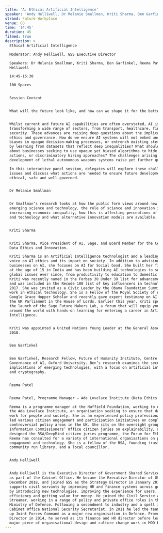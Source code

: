 ```yaml
---
title: 'A: Ethical Artificial Intelligence'
speaker: 'Andy Helliwell, Dr Melanie Smallman, Kriti Sharma, Ben Garfinkel, Reema Patel'
strand: Future Workplace
venue: C8
time: '14:45'
duration: 45
filmed: true
description: >
  Ethical Artificial Intelligence

  Moderator: Andy Helliwell, GSS Executive Director

  Speakers: Dr Melanie Smallman, Kriti Sharma, Ben Garfinkel, Reema Patel, Andy
  Helliwell

  14:45-15:30

  100 Spaces


  Session Content


  What will the future look like, and how can we shape it for the better? 


  Whilst current and future AI capabilities are often overstated, AI is already
  transforming a wide range of sectors, from transport, healthcare, finance, and
  security. These advances are raising deep questions about the implications for
  ethics and governance. How do we ensure AI systems will not embed unconscious
  biases in opaque decision-making processes, or entrench existing stereotypes
  by learning from datasets that reflect deep inequalities? What should be done
  about businesses seeking to use opaque yet biased algorithms to hide nefarious
  actions, or discriminatory hiring approaches? The challenges arising from the
  development of lethal autonomous weapons systems raise yet further questions.

  In this interactive panel session, delegates will explore these challenging
  issues and discuss what actions are needed to ensure future developments are
  ethical, safe and well-governed.


  Dr Melanie Smallman


  Dr Smallman’s research looks at how the public form views around new and
  emerging science and technology, the role of science and innovation in
  increasing economic inequality, how this is affecting perceptions of science
  and technology and what alternative innovation models are available.


  Kriti Sharma


  Kriti Sharma, Vice President of AI, Sage, and Board Member for the Centre for
  Data Ethics and Innovation. 

  Kriti Sharma is an Artificial Intelligence technologist and a leading global
  voice on AI ethics and its impact on society. In addition to advising global
  businesses on AI, she focuses on AI for Social Good. She built her first robot
  at the age of 15 in India and has been building AI technologies to solve
  global issues ever since, from productivity to education to domestic violence.
  Kriti was recently named in the Forbes 30 Under 30 list for advancements in AI
  and was included in the Recode 100 list of key influencers in technology in
  2017. She was invited as a Civic Leader by the Obama Foundation Summit for her
  work in ethical technology. She is a Fellow of the Royal Society of Arts,
  Google Grace Hopper Scholar and recently gave expert testimony on AI Policy to
  the UK Parliament in the House of Lords. Earlier this year, Kriti spearheaded
  the launch of the Sage Future Makers Lab, a forum that will equip young people
  around the world with hands-on learning for entering a career in Artificial
  Intelligence. 


  Kriti was appointed a United Nations Young Leader at the General Assembly in
  2018.


  Ben Garfinkel


  Ben Garfinkel, Research Fellow, Future of Humanity Institute, Centre for the
  Governance of AI, Oxford University. Ben’s research examines the security
  implications of emerging technologies, with a focus on artificial intelligence
  and cryptography.


  Reema Patel


  Reema Patel, Programme Manager – Ada Lovelace Institute (Data Ethics & AI)

  Reema is a programme manager at the Nuffield Foundation, working to establish
  the Ada Lovelace Institute, an organisation seeking to ensure that data & AI
  work for people and society. She is an experienced policy professional who has
  led various citizen engagement and participation initiatives on complex and
  controversial policy areas in the UK. She sits on the oversight group for the
  Information Commissioners’ Office citizen juries on explainability, and
  designed the RSA/DeepMind citizen juries programme, the Forum for Ethical AI.
  Reema has consulted for a variety of international organisations on public
  engagement and technology. She is a fellow of the RSA, founding trustee of a
  community run library, and a local councillor.


  Andy Helliwell


  Andy Helliwell is the Executive Director of Government Shared Services (GSS)
  as part of the Cabinet Office. He became the Executive Director of GSS in
  December 2018, and joined GSS as the Strategy Director in January 2018. GSS
  supports civil servants by improving HR and finance systems across government,
  by introducing new technologies, improving the experience for users, driving
  efficiency and getting value for money. He joined the Civil Service as a Fast
  Streamer, working in a range of policy and private office roles in the
  Ministry of Defence. Following a secondment to industry and a spell in the
  Cabinet Office National Security Secretariat, in 2011 he led the team that set
  up Joint Forces Command as a major new organisation in Defence. Promoted to
  Director in 2014, he served as its finance and HR director before leading a
  major piece of organisational design and culture change work in MOD HQ.
---
```


